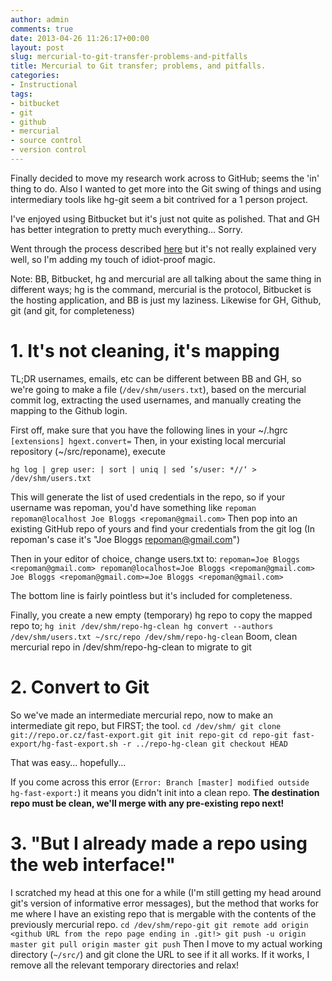 ```yaml
---
author: admin
comments: true
date: 2013-04-26 11:26:17+00:00
layout: post
slug: mercurial-to-git-transfer-problems-and-pitfalls
title: Mercurial to Git transfer; problems, and pitfalls.
categories:
- Instructional
tags:
- bitbucket
- git
- github
- mercurial
- source control
- version control
---
```


Finally decided to move my research work across to GitHub; seems the 'in' thing to do. Also I wanted to get more into the Git swing of things and using intermediary tools like hg-git seem a bit contrived for a 1 person project.

I've enjoyed using Bitbucket but it's just not quite as polished. That and GH has better integration to pretty much everything... Sorry.

Went through the process described [here](http://www.wordsinboxes.com/2012/02/migrating-repositories-from-bitbucket.html) but it's not really explained very well, so I'm adding my touch of idiot-proof magic.

Note: BB, Bitbucket, hg and mercurial are all talking about the same thing in different ways; hg is the command, mercurial is the protocol, Bitbucket is the hosting application, and BB is just my laziness. Likewise for GH, Github, git (and git, for completeness)

# 1. It's not cleaning, it's mapping

TL;DR usernames, emails, etc can be different between BB and GH, so we're going to make a file (`/dev/shm/users.txt`), based on the mercurial commit log, extracting the used usernames, and manually creating the mapping to the Github login.

First off, make sure that you have the following lines in your ~/.hgrc
`
[extensions]
hgext.convert=
`
Then, in your existing local mercurial repository (~/src/reponame), execute

`hg log | grep user: | sort | uniq | sed ’s/user: *//‘ > /dev/shm/users.txt`

This will generate the list of used credentials in the repo, so if your username was repoman, you'd have something like
`
repoman
repoman@localhost
Joe Bloggs <repoman@gmail.com>
`
Then pop into an existing GitHub repo of yours and find your credentials from the git log (In repoman's case it's "Joe Bloggs <repoman@gmail.com>")

Then in your editor of choice, change users.txt to:
`
repoman=Joe Bloggs <repoman@gmail.com>
repoman@localhost=Joe Bloggs <repoman@gmail.com>
Joe Bloggs <repoman@gmail.com>=Joe Bloggs <repoman@gmail.com>
`

The bottom line is fairly pointless but it's included for completeness.

Finally, you create a new empty (temporary) hg repo to copy the mapped repo to;
`
hg init /dev/shm/repo-hg-clean
hg convert --authors /dev/shm/users.txt ~/src/repo /dev/shm/repo-hg-clean
`
Boom, clean mercurial repo in /dev/shm/repo-hg-clean to migrate to git

# 2. Convert to Git

So we've made an intermediate mercurial repo, now to make an intermediate git repo, but FIRST; the tool.
`
cd /dev/shm/
git clone git://repo.or.cz/fast-export.git
git init repo-git
cd repo-git
fast-export/hg-fast-export.sh -r ../repo-hg-clean
git checkout HEAD
`

That was easy... hopefully...

If you come across this error (`Error: Branch [master] modified outside hg-fast-export:`) it means you didn't init into a clean repo. **The destination repo must be clean, we'll merge with any pre-existing repo next!**

# 3. "But I already made a repo using the web interface!"

I scratched my head at this one for a while (I'm still getting my head around git's version of informative error messages), but the method that works for me where I have an existing repo that is mergable with the contents of the previously mercurial repo.
`
cd /dev/shm/repo-git
git remote add origin <github URL from the repo page ending in .git!>
git push -u origin master
git pull origin master
git push
`
Then I move to my actual working directory (`~/src/`) and git clone the URL to see if it all works. If it works, I remove all the relevant temporary directories and relax!
